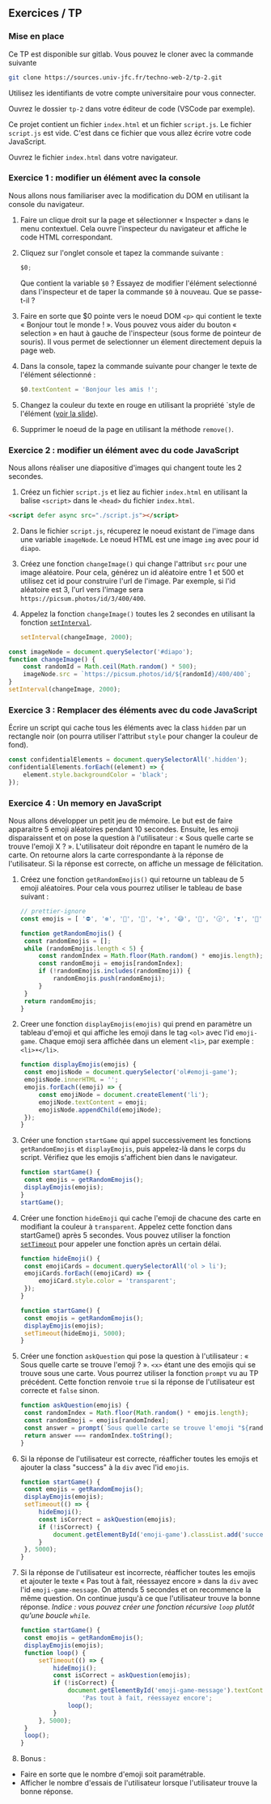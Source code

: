 <script>
	import Solution from '$lib/Solution.svelte';
	import Reveal from '$lib/Reveal.svelte';
	import Slides from './slides.svelte';
</script>

<Reveal>
    <Slides/>
</Reveal>

## Exercices / TP

### Mise en place

Ce TP est disponible sur gitlab. Vous pouvez le cloner avec la commande suivante

```bash
git clone https://sources.univ-jfc.fr/techno-web-2/tp-2.git
```

Utilisez les identifiants de votre compte universitaire pour vous connecter.

Ouvrez le dossier `tp-2` dans votre éditeur de code (VSCode par exemple).

Ce projet contient un fichier `index.html` et un fichier `script.js`. Le fichier `script.js` est vide. C'est dans ce fichier que vous allez écrire votre code JavaScript.

Ouvrez le fichier `index.html` dans votre navigateur.

### Exercice 1 : modifier un élément avec la console

Nous allons nous familiariser avec la modification du DOM en utilisant la console du navigateur.

1. Faire un clique droit sur la page et sélectionner « Inspecter » dans le menu contextuel. Cela ouvre l'inspecteur du navigateur et affiche le code HTML correspondant.
2. Cliquez sur l'onglet console et tapez la commande suivante :

   ```js
   $0;
   ```

   Que contient la variable `$0` ? Essayez de modifier l'élément selectionné dans l'inspecteur et de taper la commande `$0` à nouveau. Que se passe-t-il ?

3. Faire en sorte que $0 pointe vers le noeud DOM `<p>` qui contient le texte « Bonjour tout le monde ! ». Vous pouvez vous aider du bouton « selection » en haut à gauche de l'inspecteur (sous forme de pointeur de souris). Il vous permet de selectionner un élement directement depuis la page web.
4. Dans la console, tapez la commande suivante pour changer le texte de l'élément sélectionné :
   ```js
   $0.textContent = 'Bonjour les amis !';
   ```
5. Changez la couleur du texte en rouge en utilisant la propriété `style de l'élément ([voir la slide](#/2/3)).
6. Supprimer le noeud de la page en utilisant la méthode `remove()`.

### Exercice 2 : modifier un élément avec du code JavaScript

Nous allons réaliser une diapositive d'images qui changent toute les 2 secondes.

1. Créez un fichier `script.js` et liez au fichier `index.html` en utilisant la balise `<script>` dans le `<head>` du fichier `index.html`.

```html
<script defer async src="./script.js"></script>
```

2. Dans le fichier `script.js`, récuperez le noeud existant de l'image dans une variable `imageNode`. Le noeud HTML est une image `img` avec pour id `diapo`.

3. Créez une fonction `changeImage()` qui change l'attribut `src` pour une image aléatoire. Pour cela, générez un id aléatoire entre 1 et 500 et utilisez cet id pour construire l'url de l'image. Par exemple, si l'id aléatoire est 3, l'url vers l'image sera `https://picsum.photos/id/3/400/400`.

4. Appelez la fonction `changeImage()` toutes les 2 secondes en utilisant la fonction [`setInterval`](https://developer.mozilla.org/fr/docs/Web/API/WindowOrWorkerGlobalScope/setInterval).

   ```js
   setInterval(changeImage, 2000);
   ```

<Solution code="LZD">

```js
const imageNode = document.querySelector('#diapo');
function changeImage() {
	const randomId = Math.ceil(Math.random() * 500);
	imageNode.src = `https://picsum.photos/id/${randomId}/400/400`;
}
setInterval(changeImage, 2000);
```

</Solution>

### Exercice 3 : Remplacer des éléments avec du code JavaScript

Écrire un script qui cache tous les éléments avec la class `hidden` par un rectangle noir (on pourra utiliser l'attribut `style` pour changer la couleur de fond).

<Solution code="EFD">

```js
const confidentialElements = document.querySelectorAll('.hidden');
confidentialElements.forEach((element) => {
	element.style.backgroundColor = 'black';
});
```

</Solution>

### Exercice 4 : Un memory en JavaScript

Nous allons développer un petit jeu de mémoire. Le but est de faire apparaitre 5 emoji aléatoires pendant 10 secondes. Ensuite, les emoji disparaissent et on pose la question à l'utilisateur : « Sous quelle carte se trouve l'emoji X ? ». L'utilisateur doit répondre en tapant le numéro de la carte. On retourne alors la carte correspondante à la réponse de l'utilisateur. Si la réponse est correcte, on affiche un message de félicitation.

1. Créez une fonction `getRandomEmojis()` qui retourne un tableau de 5 emoji aléatoires. Pour cela vous pourrez utiliser le tableau de base suivant :

   ```js
   // prettier-ignore
   const emojis = [ '⛔️', '❇️', '🏰', '🐺', '⚜', '😅', '🚳', '🕞', '❣', '🏬', '🛎', '🌕', '🌃', '🏡', '🎑', '🍯', '🐍', '🔕', '🐿', '💮', '😹', '↕️', '🌵', '🕗', '♒️', '🚽', '🕋', '📔', '🛂', '🎒', '🐼', '♏️', '⏸', '🅰️', '🌈', '🌂', '🚣', '🎇', '❄️', '👙', '🌹', '🍸', '🛳', '🎟', '😱', '🕚', '👳', '😑', '⌚️', '💛', '🆚', '🔼', '🈯️', '☀️', '😳', '♊️', '🌖', '♋️', '🚀', '🚱', '🚊', '📿', '⏫', '9️⃣', '🗾', '🏜', '🍦', '✋', '🍀', '🗿', '🙎', '✖️', '🆕', '🎮', '🔒', '💸', '👲', '🏢', '🔑', '🐶', '👪', '😻', '🌼', '👠', '🧀', '👎', '🙌', '🐻', '🕐', '👯', '🕝', '😺', '😈', '💴', '🎾', '🚙', '❤️', '♑️', '🌲'];
   ```

      <Solution code="YOP">

   ```js
   function getRandomEmojis() {
   	const randomEmojis = [];
   	while (randomEmojis.length < 5) {
   		const randomIndex = Math.floor(Math.random() * emojis.length);
   		const randomEmoji = emojis[randomIndex];
   		if (!randomEmojis.includes(randomEmoji)) {
   			randomEmojis.push(randomEmoji);
   		}
   	}
   	return randomEmojis;
   }
   ```

      </Solution>

2. Creer une fonction `displayEmojis(emojis)` qui prend en paramètre un tableau d'emoji et qui affiche les emoji dans le tag `<ol>` avec l'id `emoji-game`. Chaque emoji sera affichée dans un element `<li>`, par exemple : `<li>☀️</li>`.

   <Solution code="PAE">

   ```js
   function displayEmojis(emojis) {
   	const emojisNode = document.querySelector('ol#emoji-game');
   	emojisNode.innerHTML = '';
   	emojis.forEach((emoji) => {
   		const emojiNode = document.createElement('li');
   		emojiNode.textContent = emoji;
   		emojisNode.appendChild(emojiNode);
   	});
   }
   ```

   </Solution>

3. Créer une fonction `startGame` qui appel successivement les fonctions `getRandomEmojis` et `displayEmojis`, puis appelez-là dans le corps du script. Vérifiez que les emojis s'affichent bien dans le navigateur.

   <Solution code="DKZ">

   ```js
   function startGame() {
   	const emojis = getRandomEmojis();
   	displayEmojis(emojis);
   }
   startGame();
   ```

   </Solution>

4. Créer une fonction `hideEmoji` qui cache l'emoji de chacune des carte en modifiant la couleur à `transparent`. Appelez cette fonction dans startGame() après 5 secondes. Vous pouvez utiliser la fonction [`setTimeout`](https://developer.mozilla.org/fr/docs/Web/API/WindowOrWorkerGlobalScope/setTimeout) pour appeler une fonction après un certain délai.

   <Solution code="MLF">

   ```js
   function hideEmoji() {
   	const emojiCards = document.querySelectorAll('ol > li');
   	emojiCards.forEach((emojiCard) => {
   		emojiCard.style.color = 'transparent';
   	});
   }

   function startGame() {
   	const emojis = getRandomEmojis();
   	displayEmojis(emojis);
   	setTimeout(hideEmoji, 5000);
   }
   ```

   </Solution>

5. Créer une fonction `askQuestion` qui pose la question à l'utilisateur : « Sous quelle carte se trouve l'emoji <x> ? ». `<x>` étant une des emojis qui se trouve sous une carte. Vous pourrez utiliser la fonction `prompt` vu au TP précédent. Cette fonction renvoie `true` si la réponse de l'utilisateur est correcte et `false` sinon.

   <Solution code="FMA">

   ```js
   function askQuestion(emojis) {
   	const randomIndex = Math.floor(Math.random() * emojis.length);
   	const randomEmoji = emojis[randomIndex];
   	const answer = prompt(`Sous quelle carte se trouve l'emoji "${randomEmoji}" ?`);
   	return answer === randomIndex.toString();
   }
   ```

   </Solution>

6. Si la réponse de l'utilisateur est correcte, réafficher toutes les emojis et ajouter la class "success" à la `div` avec l'id `emojis`.

   <Solution code="JBM">

   ```js
   function startGame() {
   	const emojis = getRandomEmojis();
   	displayEmojis(emojis);
   	setTimeout(() => {
   		hideEmoji();
   		const isCorrect = askQuestion(emojis);
   		if (!isCorrect) {
   			document.getElementById('emoji-game').classList.add('success');
   		}
   	}, 5000);
   }
   ```

   </Solution>

7. Si la réponse de l'utilisateur est incorrecte, réafficher toutes les emojis et ajouter le texte « Pas tout à fait, réessayez encore » dans la `div` avec l'id `emoji-game-message`. On attends 5 secondes et on recommence la même question. On continue jusqu'à ce que l'utilisateur trouve la bonne réponse. <em>Indice : vous pouvez créer une fonction récursive `loop` plutôt qu'une boucle `while`.</em>

   <Solution code="CLM">

   ```js
   function startGame() {
   	const emojis = getRandomEmojis();
   	displayEmojis(emojis);
   	function loop() {
   		setTimeout(() => {
   			hideEmoji();
   			const isCorrect = askQuestion(emojis);
   			if (!isCorrect) {
   				document.getElementById('emoji-game-message').textContent =
   					'Pas tout à fait, réessayez encore';
   				loop();
   			}
   		}, 5000);
   	}
   	loop();
   }
   ```

   </Solution>

8. Bonus :

- Faire en sorte que le nombre d'emoji soit paramétrable.
- Afficher le nombre d'essais de l'utilisateur lorsque l'utilisateur trouve la bonne réponse.
